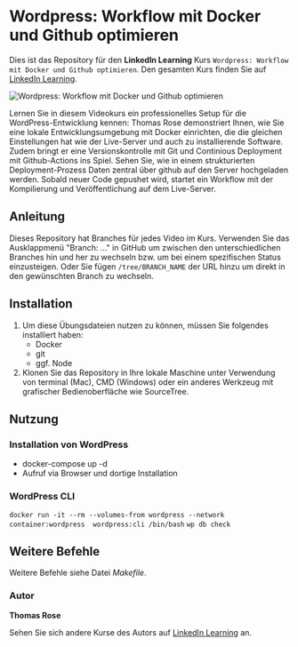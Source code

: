 # Wordpress: Workflow mit Docker und Github optimieren

Dies ist das Repository für den **LinkedIn Learning** Kurs `Wordpress: Workflow mit Docker und Github optimieren`. Den gesamten Kurs finden Sie auf [LinkedIn Learning][lil-course-url].

![Wordpress: Workflow mit Docker und Github optimieren][lil-thumbnail-url] 

Lernen Sie in diesem Videokurs ein professionelles Setup für die WordPress-Entwicklung kennen: Thomas Rose demonstriert Ihnen, wie Sie eine lokale Entwicklungsumgebung mit Docker einrichten, die die gleichen Einstellungen hat wie der Live-Server und auch zu installierende Software. Zudem bringt er eine Versionskontrolle mit Git und Continious Deployment mit Github-Actions ins Spiel. Sehen Sie, wie in einem strukturierten Deployment-Prozess Daten zentral über github auf den Server hochgeladen werden. Sobald neuer Code gepushet wird, startet ein Workflow mit der Kompilierung und Veröffentlichung auf dem Live-Server.

## Anleitung

Dieses Repository hat Branches für jedes Video im Kurs. Verwenden Sie das Ausklappmenü "Branch: ..." in GitHub um zwischen den unterschiedlichen Branches hin und her zu wechseln bzw. um bei einem spezifischen Status einzusteigen. Oder Sie fügen `/tree/BRANCH_NAME` der URL hinzu um direkt in den gewünschten Branch zu wechseln.

## Installation

1. Um diese Übungsdateien nutzen zu können, müssen Sie folgendes installiert haben:
   - Docker
   - git
   - ggf. Node
2. Klonen Sie das Repository in Ihre lokale Maschine unter Verwendung von terminal (Mac), CMD (Windows) oder ein anderes Werkzeug mit grafischer Bedienoberfläche wie SourceTree.


## Nutzung
### Installation von WordPress
- docker-compose up -d
- Aufruf via Browser und dortige Installation

### WordPress CLI
``docker run -it --rm --volumes-from wordpress --network container:wordpress  wordpress:cli /bin/bash``
``wp db check`` 

## Weitere Befehle
Weitere Befehle siehe Datei _Makefile_.

### Autor

**Thomas Rose**

Sehen Sie sich andere Kurse des Autors auf [LinkedIn Learning](https://www.linkedin.com/learning/instructors/thomas-rose) an.

[lil-course-url]: https://www.linkedin.com/learning/wordpress-fur-entwickler-workflow-mit-docker-und-github-optimieren/
[lil-thumbnail-url]: https://cdn.lynda.com/course/3160312/3160312-1646128203619-16x9.jpg
